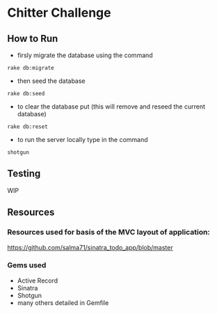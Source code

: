 Chitter Challenge
=================

## How to Run
* firsly migrate the database using the command 
```
rake db:migrate
```
* then seed the database
```
rake db:seed
```
* to clear the database put (this will remove and reseed the current database)
```
rake db:reset
```
* to run the server locally type in the command
```
shotgun
```
## Testing
WIP

## Resources 
### Resources used for basis of the MVC layout of application:
https://github.com/salma71/sinatra_todo_app/blob/master
### Gems used
- Active Record
- Sinatra
- Shotgun
- many others detailed in Gemfile